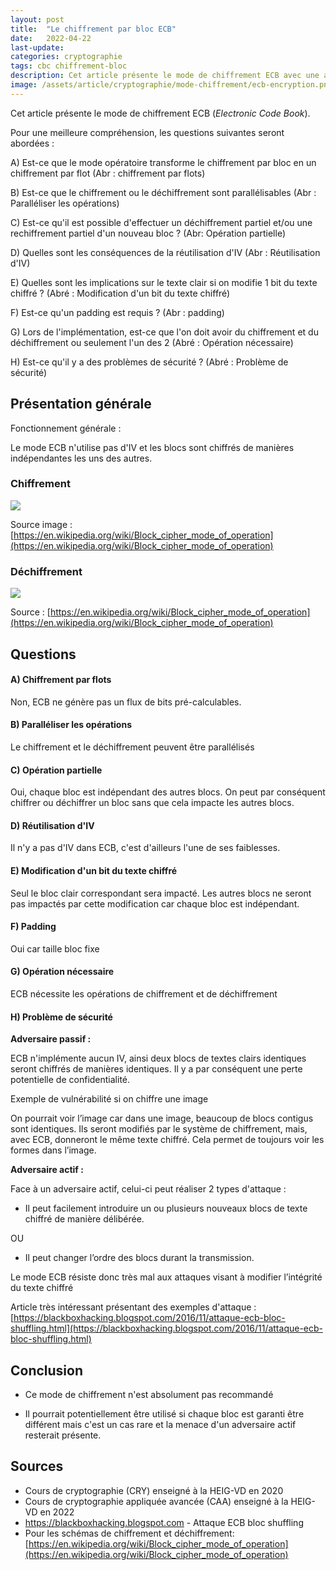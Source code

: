 ```yaml
---
layout: post
title:  "Le chiffrement par bloc ECB"
date:   2022-04-22
last-update: 
categories: cryptographie 
tags: cbc chiffrement-bloc
description: Cet article présente le mode de chiffrement ECB avec une analyse sur sa sécurité (confidentialité, intégrité, authenticité).
image: /assets/article/cryptographie/mode-chiffrement/ecb-encryption.png
---
```


Cet article présente le mode de chiffrement ECB (*Electronic Code Book*). 

Pour une meilleure compréhension, les questions suivantes seront abordées :

A) Est-ce que le mode opératoire transforme le chiffrement par bloc en un chiffrement par flot (Abr : chiffrement par flots)

B) Est-ce que le chiffrement ou le déchiffrement sont parallélisables (Abr : Paralléliser les opérations)

C) Est-ce qu'il est possible d'effectuer un déchiffrement partiel et/ou une rechiffrement partiel d'un  nouveau bloc ? (Abr: Opération partielle)

D) Quelles sont les conséquences de la réutilisation d'IV (Abr : Réutilisation d'IV)

E) Quelles sont les implications sur le texte clair si on modifie 1 bit du texte chiffré ? (Abré : Modification d'un bit du texte chiffré)

F) Est-ce qu'un padding est requis ? (Abr : padding)

G) Lors de l'implémentation, est-ce que l'on doit avoir du chiffrement et du déchiffrement ou seulement l'un des 2 (Abré : Opération nécessaire)

H) Est-ce qu'il y a des problèmes de sécurité ? (Abré : Problème de sécurité)



## Présentation générale

Fonctionnement générale :

Le mode ECB n'utilise pas d'IV et les blocs sont chiffrés de manières indépendantes les uns des autres.

### Chiffrement

![](https://upload.wikimedia.org/wikipedia/commons/thumb/d/d6/ECB_encryption.svg/1920px-ECB_encryption.svg.png)

Source image : [https://en.wikipedia.org/wiki/Block_cipher_mode_of_operation](https://en.wikipedia.org/wiki/Block_cipher_mode_of_operation)

### Déchiffrement

![](https://upload.wikimedia.org/wikipedia/commons/thumb/e/e6/ECB_decryption.svg/902px-ECB_decryption.svg.png)

Source : [https://en.wikipedia.org/wiki/Block_cipher_mode_of_operation](https://en.wikipedia.org/wiki/Block_cipher_mode_of_operation)

## Questions

#### A) Chiffrement par flots

Non, ECB ne génère pas un flux de bits pré-calculables.

#### B) Paralléliser les opérations 

Le chiffrement et le déchiffrement peuvent être parallélisés

#### C) Opération partielle 

Oui, chaque bloc est indépendant des autres blocs. On peut par conséquent chiffrer ou déchiffrer un bloc sans que cela impacte les autres blocs.

#### D) Réutilisation d'IV 

Il n'y a pas d'IV dans ECB, c'est d'ailleurs l'une de ses faiblesses.

#### E) Modification d'un bit du texte chiffré 

Seul le bloc clair correspondant sera impacté. Les autres blocs ne seront pas impactés par cette modification car chaque bloc est indépendant.

#### F) Padding 

Oui car taille bloc fixe

#### G) Opération nécessaire 

ECB nécessite les opérations de chiffrement et de déchiffrement

#### H) Problème de sécurité 

**Adversaire passif :**

ECB n'implémente aucun IV, ainsi deux blocs de textes clairs identiques seront chiffrés de manières identiques. Il y a  par conséquent une perte potentielle de confidentialité.

Exemple de vulnérabilité si on chiffre une image

On pourrait voir l’image car dans une image, beaucoup de blocs contigus sont identiques. Ils seront modifiés par le système de chiffrement, mais, avec ECB, donneront le même texte chiffré. Cela permet de toujours voir les formes dans l’image.

**Adversaire actif :**

Face à un adversaire actif, celui-ci peut réaliser 2 types d'attaque :

-  Il peut facilement introduire un ou plusieurs nouveaux blocs de texte chiffré de manière délibérée.

OU

- Il peut changer l’ordre des blocs durant la transmission. 

Le mode ECB résiste donc très mal aux attaques visant à modifier l’intégrité du texte chiffré



Article très intéressant présentant des exemples d'attaque : [https://blackboxhacking.blogspot.com/2016/11/attaque-ecb-bloc-shuffling.html](https://blackboxhacking.blogspot.com/2016/11/attaque-ecb-bloc-shuffling.html)

## Conclusion

- Ce mode de chiffrement n'est absolument pas recommandé

- Il pourrait potentiellement être utilisé si chaque bloc est garanti être différent mais c'est un cas rare et la menace d'un adversaire actif resterait présente.

## Sources

- Cours de cryptographie (CRY) enseigné à la HEIG-VD en 2020
- Cours de cryptographie appliquée avancée (CAA) enseigné à la HEIG-VD en 2022
- https://blackboxhacking.blogspot.com - Attaque ECB bloc shuffling
- Pour les schémas de chiffrement et déchiffrement: [https://en.wikipedia.org/wiki/Block_cipher_mode_of_operation](https://en.wikipedia.org/wiki/Block_cipher_mode_of_operation)